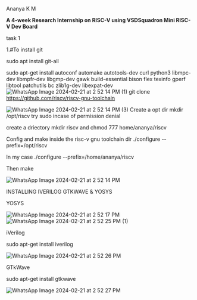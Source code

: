 Ananya K M</p>
**A 4-week Research Internship on RISC-V using VSDSquadron Mini RISC-V Dev Board**</p>

task 1</p>
1.#To install git </p> sudo apt install git-all</p>
sudo apt-get install autoconf automake autotools-dev curl python3 libmpc-dev libmpfr-dev libgmp-dev gawk build-essential bison flex texinfo gperf libtool patchutils bc zlib1g-dev libexpat-dev 
![WhatsApp Image 2024-02-21 at 2 52 14 PM (1)](https://github.com/Ananya-KM/Ananya-KM/assets/160317297/7bdb07fa-2027-4bff-ace5-199552eb6984)
 git clone https://github.com/riscv/riscv-gnu-toolchain</p>
 ![WhatsApp Image 2024-02-21 at 2 52 14 PM (3)](https://github.com/Ananya-KM/Ananya-KM/assets/160317297/9412c67c-b04f-4200-a6ae-455e8bfdcfab)
 Create a opt dir
mkdir /opt/riscv  try sudo incase of permission denial</p>

create a driectory mkdir riscv and chmod 777 home/ananya/riscv

Config and make inside the risc-v gnu toolchain dir
./configure --prefix=/opt/riscv

In my case ./configure --prefix=/home/ananya/riscv

Then make </p>
![WhatsApp Image 2024-02-21 at 2 52 14 PM](https://github.com/Ananya-KM/Ananya-KM/assets/160317297/be231609-945a-43a8-9cb8-250138af59c2)


INSTALLING IVERILOG GTKWAVE & YOSYS</p>
YOSYS</p>

![WhatsApp Image 2024-02-21 at 2 52 17 PM](https://github.com/Ananya-KM/Ananya-KM/assets/160317297/cd901b86-4a4f-49e1-a564-378d9329c4e9)
![WhatsApp Image 2024-02-21 at 2 52 25 PM (1)](https://github.com/Ananya-KM/Ananya-KM/assets/160317297/14b3f301-8022-443f-99b5-420e6c5dd429)

iVerilog</p>
sudo apt-get install iverilog</p>
![WhatsApp Image 2024-02-21 at 2 52 26 PM](https://github.com/Ananya-KM/Ananya-KM/assets/160317297/f874e977-c3d6-44ff-83bf-db344f212b0a)

GTkWave</p>
sudo apt-get install gtkwave

![WhatsApp Image 2024-02-21 at 2 52 27 PM](https://github.com/Ananya-KM/Ananya-KM/assets/160317297/54b2d75b-41a5-465e-b04c-38d4b8899f5c)


